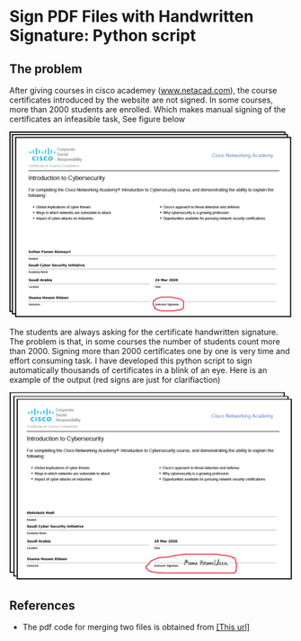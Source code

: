 # Sign PDF Files with Handwritten Signature: Python script

## The problem
After giving courses in cisco academey (www.netacad.com), the course certificates introduced by the website are not signed. In some courses, more than 2000 students are enrolled. Which makes manual signing of the certificates an infeasible task,  See figure below

![without_sign_image](https://github.com/mohandesosama/Handwritten-Signing-PDF-Certificates/blob/master/images/certificate_without_sign.png)

The students are always asking for the certificate handwritten signature. The problem is that, in some courses the number of students count more than 2000. Signing more than 2000 certificates one by one is very time and effort consuming task. I have developed this python script to sign automatically thousands of certificates in a blink of an eye. Here is an example of the output (red signs are just for clarifiaction)

![without_sign_image](https://github.com/mohandesosama/Handwritten-Signing-PDF-Certificates/blob/master/images/certificate_with_sign.png)





## References 
* The pdf code for merging two files is obtained from [[This url]](https://stackoverflow.com/questions/13276409/how-to-add-image-to-pdf-file-in-python)

 
